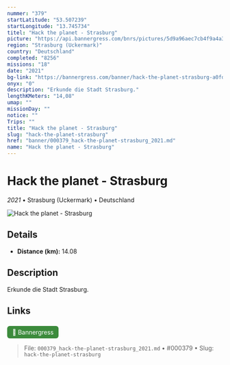 ```yaml
---
nummer: "379"
startLatitude: "53.507239"
startLongitude: "13.745734"
titel: "Hack the planet - Strasburg"
picture: "https://api.bannergress.com/bnrs/pictures/5d9a96aec7cb4f9a4a326a6e5c1b7b86"
region: "Strasburg (Uckermark)"
country: "Deutschland"
completed: "8256"
missions: "18"
date: "2021"
bg-link: "https://bannergress.com/banner/hack-the-planet-strasburg-a0fd"
onyx: "0"
description: "Erkunde die Stadt Strasburg."
lengthKMeters: "14,08"
umap: ""
missionDay: ""
notice: ""
Trips: ""
title: "Hack the planet - Strasburg"
slug: "hack-the-planet-strasburg"
href: "banner/000379_hack-the-planet-strasburg_2021.md"
name: "Hack the planet - Strasburg"
---
```

# Hack the planet - Strasburg

*2021* • Strasburg (Uckermark) • Deutschland

![Hack the planet - Strasburg](https://api.bannergress.com/bnrs/pictures/5d9a96aec7cb4f9a4a326a6e5c1b7b86)



## Details
- **Distance (km):** 14.08






## Description
Erkunde die Stadt Strasburg.



## Links
<a href="https://bannergress.com/banner/hack-the-planet-strasburg-a0fd" style="display:inline-block;margin:6px 8px 0 0;padding:6px 12px;background:#3c8b3c;color:#fff;text-decoration:none;border-radius:6px;">🔗 Bannergress</a>




> File: `000379_hack-the-planet-strasburg_2021.md` • #000379 • Slug: `hack-the-planet-strasburg`
